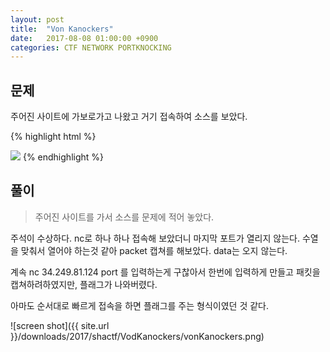 ```yaml
---
layout: post
title:  "Von Kanockers"
date:   2017-08-08 01:00:00 +0900
categories: CTF NETWORK PORTKNOCKING
---
```


문제
------
주어진 사이트에 가보로가고 나왔고 거기 접속하여 소스를 보았다.

{% highlight html %}
<!DOCTYPE html>
<html lang="en">
  <head>
    <meta charset="utf-8">
    <title>The name is Kanockers. Vod Kanockers</title>
  </head>
  <body>
    <!-- *Knock Knock* 88 156 983 1287 8743 5622 9123 -->
    <img src="vod.jpg" />
  </body>
</html>
{% endhighlight %}

풀이
------

> 주어진 사이트를 가서 소스를 문제에 적어 놓았다.

주석이 수상하다.
nc로 하나 하나 접속해 보았더니 마지막 포트가 열리지 않는다.
수열을 맞춰서 열어야 하는것 같아 packet 캡쳐를 해보았다.
data는 오지 않는다.

계속 nc 34.249.81.124 port 를 입력하는게 구찮아서 한번에 입력하게 만들고 패킷을 캡쳐하려하였지만,
플래그가 나와버렸다.

아마도 순서대로 빠르게 접속을 하면 플래그를 주는 형식이였던 것 같다.

![screen shot]({{ site.url }}/downloads/2017/shactf/VodKanockers/vonKanockers.png)
